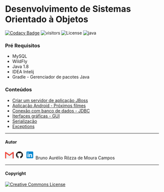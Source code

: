# Desenvolvimento de Sistemas Orientado à Objetos 

[![Codacy Badge](https://api.codacy.com/project/badge/Grade/f499c8b4a6fa4a298299dcdac9ee67ac)](https://app.codacy.com/app/brunocampos01/desenvolvimento-de-sistemas?utm_source=github.com&utm_medium=referral&utm_content=brunocampos01/desenvolvimento-de-sistemas&utm_campaign=Badge_Grade_Dashboard)
![visitors](https://visitor-badge.laobi.icu/badge?page_id=brunocampos01/desenvolvimento-de-sistemas.visitor-badge)
![License](https://img.shields.io/badge/Code%20License-MIT-blue.svg)
![java](https://img.shields.io/badge/UFSC-Desenvolvimento%20de%20Sistemas-blue.svg)


### Pré Requisitos
- MySQL
- WildFly
- Java 1.8
- IDEA Intelij
- Gradle - Gerenciador de pacotes Java

### Conteúdos
- [Criar um servidor de aplicação JBoss](application_server/)
- [Aplicação Android - Próximos filmes](trabalho-app_android/)
- [Conexão com banco de dados - JDBC](https://github.com/brunocampos01/handle-database-with-code/tree/master/relational/mySQL/jdbc)
- [Iterfaces gráficas - GUI](gui/)
- [Serialização](serialization/)
- [Exceptions](handle_exceptions/)

---

#### Autor
<a href="mailto:brunocampos01@gmail.com" target="_blank"><img class="" src="https://github.com/brunocampos01/devops/blob/master/images/gmail.png" width="28"></a>
<a href="https://github.com/brunocampos01" target="_blank"><img class="ai-subscribed-social-icon" src="https://github.com/brunocampos01/devops/blob/master/images/github.png" width="30"></a>
<a href="https://www.linkedin.com/in/brunocampos01/" target="_blank"><img class="ai-subscribed-social-icon" src="https://github.com/brunocampos01/devops/blob/master/images/linkedin.png" width="30"></a>
Bruno Aurélio Rôzza de Moura Campos 

---

#### Copyright
<a rel="license" href="http://creativecommons.org/licenses/by-sa/4.0/"><img alt="Creative Commons License" style="border-width:0" src="https://i.creativecommons.org/l/by-sa/4.0/88x31.png" /></a><br/>
&nbsp;&nbsp;&nbsp;&nbsp;&nbsp;&nbsp;
